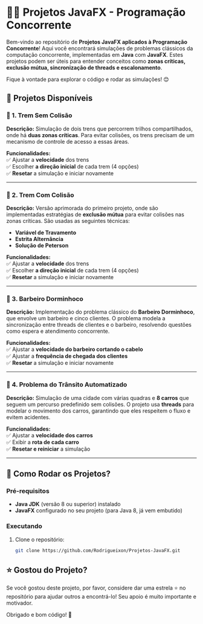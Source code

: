 # 🚆💡 Projetos JavaFX - Programação Concorrente

Bem-vindo ao repositório de **Projetos JavaFX aplicados à Programação Concorrente**! Aqui você encontrará simulações de problemas clássicos da computação concorrente, implementadas em **Java** com **JavaFX**. Estes projetos podem ser úteis para entender conceitos como **zonas críticas, exclusão mútua, sincronização de threads e escalonamento**.  

Fique à vontade para explorar o código e rodar as simulações! 😊  

## 📌 Projetos Disponíveis

### 🚄 1. Trem Sem Colisão  
**Descrição:** Simulação de dois trens que percorrem trilhos compartilhados, onde há **duas zonas críticas**. Para evitar colisões, os trens precisam de um mecanismo de controle de acesso a essas áreas.  

**Funcionalidades:**  
✅ Ajustar a **velocidade** dos trens  
✅ Escolher **a direção inicial** de cada trem (4 opções)  
✅ **Resetar** a simulação e iniciar novamente  

---

### 🚦 2. Trem Com Colisão  
**Descrição:** Versão aprimorada do primeiro projeto, onde são implementadas estratégias de **exclusão mútua** para evitar colisões nas zonas críticas. São usadas as seguintes técnicas:  
- **Variável de Travamento**  
- **Estrita Alternância**  
- **Solução de Peterson**  

**Funcionalidades:**  
✅ Ajustar a **velocidade** dos trens  
✅ Escolher **a direção inicial** de cada trem (4 opções)  
✅ **Resetar** a simulação e iniciar novamente  

---

### 💈 3. Barbeiro Dorminhoco  
**Descrição:** Implementação do problema clássico do **Barbeiro Dorminhoco**, que envolve um barbeiro e cinco clientes. O problema modela a sincronização entre threads de clientes e o barbeiro, resolvendo questões como espera e atendimento concorrente.  

**Funcionalidades:**  
✅ Ajustar a **velocidade do barbeiro cortando o cabelo**  
✅ Ajustar a **frequência de chegada dos clientes**  
✅ **Resetar** a simulação e iniciar novamente  

---

### 🚗 4. Problema do Trânsito Automatizado  
**Descrição:** Simulação de uma cidade com várias quadras e **8 carros** que seguem um percurso predefinido sem colisões. O projeto usa **threads** para modelar o movimento dos carros, garantindo que eles respeitem o fluxo e evitem acidentes.  

**Funcionalidades:**  
✅ Ajustar a **velocidade dos carros**  
✅ Exibir a **rota de cada carro**  
✅ **Resetar e reiniciar** a simulação  

---

## 🔧 Como Rodar os Projetos?  
### Pré-requisitos  
- **Java JDK** (versão 8 ou superior) instalado  
- **JavaFX** configurado no seu projeto (para Java 8, já vem embutido)

### Executando  
1. Clone o repositório:  
   ```sh
   git clone https://github.com/Rodrigueixon/Projetos-JavaFX.git 

## ⭐ Gostou do Projeto?  
Se você gostou deste projeto, por favor, considere dar uma estrela ⭐ no repositório para ajudar outros a encontrá-lo! Seu apoio é muito importante e motivador.  

Obrigado e bom código! 🚀
